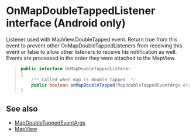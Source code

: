 
# OnMapDoubleTappedListener interface (Android only)

Listener used with MapView.DoubleTapped event. Return true from this event to prevent other OnMapDoubleTappedListeners from receiving this event or false to allow other listeners to receive his notification as well. Events are processed in the order they were attached to the MapView.

>```java
> public interface OnMapDoubleTappedListener
> {
>     /** Called when map is double tapped. */
>     public boolean onMapDoubleTapped(MapDoubleTappedEventArgs e);
> }
>```


## See also

* [MapDoubleTappedEventArgs](MapDoubleTappedEventArgs.md)
* [MapView](../MapView.md)